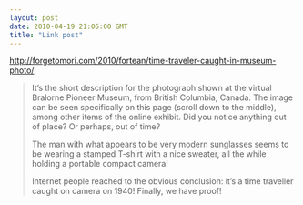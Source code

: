 ```yaml
---
layout: post
date: 2010-04-19 21:06:00 GMT
title: "Link post"
---
```

<http://forgetomori.com/2010/fortean/time-traveler-caught-in-museum-photo/>

> It’s the short description for the photograph shown at the virtual Bralorne Pioneer Museum, from British Columbia, Canada. The image can be seen specifically on this page (scroll down to the middle), among other items of the online exhibit. Did you notice anything out of place? Or perhaps, out of time?
>
> The man with what appears to be very modern sunglasses seems to be wearing a stamped T-shirt with a nice sweater, all the while holding a portable compact camera!
> 
> Internet people reached to the obvious conclusion: it’s a time traveller caught on camera on 1940! Finally, we have proof!